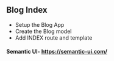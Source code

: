 ## Blog Index
* Setup the Blog App
* Create the Blog model
* Add INDEX route and template

#### Semantic UI- https://semantic-ui.com/

